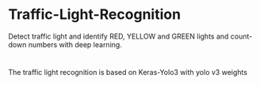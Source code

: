 # Traffic-Light-Recognition
Detect traffic light and identify RED, YELLOW and GREEN lights and count-down numbers with deep learning.
#
The traffic light recognition is based on Keras-Yolo3 with yolo v3 weights
#
